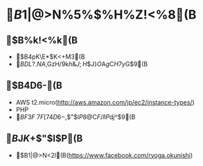 $B1|@>%+%s%Q%K!<$N%5%$%H%Z!<%8(B
====

## $B%k!<%k(B
* $B4pK\E*$K<+M3(B
* $BDL?.NA$,GzH/$9$k$h$&$J;H$$J}$O$A$g$C$H7y$G$9(B


## $B4D6-(B
* AWS t2.micro(http://aws.amazon.com/jp/ec2/instance-types/)
* PHP
* $BF3F~$7$F$[$7$$4D6-$,$"$l$P8@$C$F$/$l$l$P$d$j$^$9(B

## $B$J$K$+$"$l$P(B
* $B1|@>N<2l(B(https://www.facebook.com/ryoga.okunishi)
